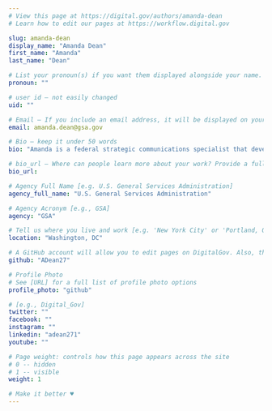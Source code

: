 ```yaml
---
# View this page at https://digital.gov/authors/amanda-dean
# Learn how to edit our pages at https://workflow.digital.gov

slug: amanda-dean
display_name: "Amanda Dean"
first_name: "Amanda"
last_name: "Dean"

# List your pronoun(s) if you want them displayed alongside your name. If blank, we'll use just your name. Learn more http://mypronouns.org
pronoun: ""

# user id — not easily changed
uid: ""

# Email — If you include an email address, it will be displayed on your profile page
email: amanda.dean@gsa.gov

# Bio — keep it under 50 words
bio: "Amanda is a federal strategic communications specialist that develops clear, simple, user-focused communications for her GSA tech clients in Washington, DC."

# bio_url — Where can people learn more about your work? Provide a full URL [e.g. 'https://www.example.gov/']
bio_url:

# Agency Full Name [e.g. U.S. General Services Administration]
agency_full_name: "U.S. General Services Administration"

# Agency Acronym [e.g., GSA]
agency: "GSA"

# Tell us where you live and work [e.g. 'New York City' or 'Portland, OR']
location: "Washington, DC"

# A GitHub account will allow you to edit pages on DigitalGov. Also, the image used in your GitHub account can be used to populate your digital.gov profile photo. Learn more about getting a Github account at [URL]
github: "ADean27"

# Profile Photo
# See [URL] for a full list of profile photo options
profile_photo: "github"

# [e.g., Digital_Gov]
twitter: ""
facebook: ""
instagram: ""
linkedin: "adean271"
youtube: ""

# Page weight: controls how this page appears across the site
# 0 -- hidden
# 1 -- visible
weight: 1

# Make it better ♥
---
```

